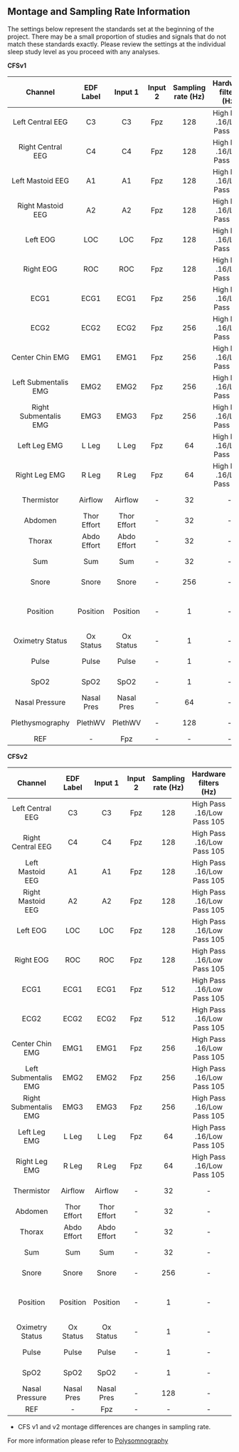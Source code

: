 ## Montage and Sampling Rate Information

The settings below represent the standards set at the beginning of the project. There may be a small proportion of studies and signals that do not match these standards exactly. Please review the settings at the individual sleep study level as you proceed with any analyses.

<b>CFSv1</b>

| Channel               | EDF Label   | Input 1     | Input 2 | Sampling rate (Hz) | Hardware filters (Hz)      | Sensor type                          |
|:---------------------:|:-----------:|:-----------:|:-------:|:------------------:|:--------------------------:|:------------------------------------:|
| Left Central EEG      | C3          | C3          | Fpz     | 128                | High Pass .16/Low Pass 105 | Gold cup electrode                   |
| Right Central EEG     | C4          | C4          | Fpz     | 128                | High Pass .16/Low Pass 105 | Gold cup electrode                   |
| Left Mastoid EEG      | A1          | A1          | Fpz     | 128                | High Pass .16/Low Pass 105 | Gold cup electrode                   |
| Right Mastoid EEG     | A2          | A2          | Fpz     | 128                | High Pass .16/Low Pass 105 | Gold cup electrode                   |
| Left EOG              | LOC         | LOC         | Fpz     | 128                | High Pass .16/Low Pass 105 | Gold cup electrode                   |
| Right EOG             | ROC         | ROC         | Fpz     | 128                | High Pass .16/Low Pass 105 | Gold cup electrode                   |
| ECG1                  | ECG1        | ECG1        | Fpz     | 256                | High Pass .16/Low Pass 105 | Ag/AgCl patch                        |
| ECG2                  | ECG2        | ECG2        | Fpz     | 256                | High Pass .16/Low Pass 105 | Ag/AgCl patch                        |
| Center Chin EMG       | EMG1        | EMG1        | Fpz     | 256                | High Pass .16/Low Pass 105 | Gold cup electrode                   |
| Left Submentalis EMG  | EMG2        | EMG2        | Fpz     | 256                | High Pass .16/Low Pass 105 | Gold cup electrode                   |
| Right Submentalis EMG | EMG3        | EMG3        | Fpz     | 256                | High Pass .16/Low Pass 105 | Gold cup electrode                   |
| Left Leg EMG          | L Leg       | L Leg       | Fpz     | 64                 | High Pass .16/Low Pass 105 | Compumedics piezo leg leads          |
| Right Leg EMG         | R Leg       | R Leg       | Fpz     | 64                 | High Pass .16/Low Pass 105 | Compumedics piezo leg leads          |
| Thermistor            | Airflow     | Airflow     | -       | 32                 | -                          | Compumedics thermistor               |
| Abdomen               | Thor Effort | Thor Effort | -       | 32                 | -                          | Compumedics Summit IP RIP            |
| Thorax                | Abdo Effort | Abdo Effort | -       | 32                 | -                          | Compumedics Summit IP RIP            |
| Sum                   | Sum         | Sum         | -       | 32                 | -                          | Compumedics Summit IP RIP            |
| Snore                 | Snore       | Snore       | -       | 256                | -                          | Compumedics snore mic                |
| Position              | Position    | Position    | -       | 1                  | -                          | Compumedics external position sensor |
| Oximetry Status       | Ox Status   | Ox Status   | -       | 1                  | -                          | Nonin 8000 sensor                    |
| Pulse                 | Pulse       | Pulse       | -       | 1                  | -                          | Nonin 8000 sensor                    |
| SpO2                  | SpO2        | SpO2        | -       | 1                  | -                          | Nonin 8000 sensor                    |
| Nasal Pressure        | Nasal Pres  | Nasal Pres  | -       | 64                 | -                          | Nasal cannula                        |
| Plethysmography       | PlethWV     | PlethWV     | -       | 128                | -                          | Nonin 8000 sensor                    |
| REF                   | -           | Fpz         | -       | -                  | -                          | -                                    |

<b>CFSv2</b>

| Channel               | EDF Label   | Input 1     | Input 2 | Sampling rate (Hz) | Hardware filters (Hz)      | Sensor type                          |
|:---------------------:|:-----------:|:-----------:|:-------:|:------------------:|:--------------------------:|:------------------------------------:|
| Left Central EEG      | C3          | C3          | Fpz     | 128                | High Pass .16/Low Pass 105 | Gold cup electrode                   |
| Right Central EEG     | C4          | C4          | Fpz     | 128                | High Pass .16/Low Pass 105 | Gold cup electrode                   |
| Left Mastoid EEG      | A1          | A1          | Fpz     | 128                | High Pass .16/Low Pass 105 | Gold cup electrode                   |
| Right Mastoid EEG     | A2          | A2          | Fpz     | 128                | High Pass .16/Low Pass 105 | Gold cup electrode                   |
| Left EOG              | LOC         | LOC         | Fpz     | 128                | High Pass .16/Low Pass 105 | Gold cup electrode                   |
| Right EOG             | ROC         | ROC         | Fpz     | 128                | High Pass .16/Low Pass 105 | Gold cup electrode                   |
| ECG1                  | ECG1        | ECG1        | Fpz     | 512                | High Pass .16/Low Pass 105 | Ag/AgCl patch                        |
| ECG2                  | ECG2        | ECG2        | Fpz     | 512                | High Pass .16/Low Pass 105 | Ag/AgCl patch                        |
| Center Chin EMG       | EMG1        | EMG1        | Fpz     | 256                | High Pass .16/Low Pass 105 | Gold cup electrode                   |
| Left Submentalis EMG  | EMG2        | EMG2        | Fpz     | 256                | High Pass .16/Low Pass 105 | Gold cup electrode                   |
| Right Submentalis EMG | EMG3        | EMG3        | Fpz     | 256                | High Pass .16/Low Pass 105 | Gold cup electrode                   |
| Left Leg EMG          | L Leg       | L Leg       | Fpz     | 64                 | High Pass .16/Low Pass 105 | Compumedics piezo leg leads          |
| Right Leg EMG         | R Leg       | R Leg       | Fpz     | 64                 | High Pass .16/Low Pass 105 | Compumedics piezo leg leads          |
| Thermistor            | Airflow     | Airflow     | -       | 32                 | -                          | Compumedics thermistor               |
| Abdomen               | Thor Effort | Thor Effort | -       | 32                 | -                          | Compumedics Summit IP RIP            |
| Thorax                | Abdo Effort | Abdo Effort | -       | 32                 | -                          | Compumedics Summit IP RIP            |
| Sum                   | Sum         | Sum         | -       | 32                 | -                          | Compumedics Summit IP RIP            |
| Snore                 | Snore       | Snore       | -       | 256                | -                          | Compumedics snore mic                |
| Position              | Position    | Position    | -       | 1                  | -                          | Compumedics external position sensor |
| Oximetry Status       | Ox Status   | Ox Status   | -       | 1                  | -                          | Nonin 8000 sensor                    |
| Pulse                 | Pulse       | Pulse       | -       | 1                  | -                          | Nonin 8000 sensor                    |
| SpO2                  | SpO2        | SpO2        | -       | 1                  | -                          | Nonin 8000 sensor                    |
| Nasal Pressure        | Nasal Pres  | Nasal Pres  | -       | 128                | -                          | Nasal cannula                        |
| REF                   | -           | Fpz         | -       | -                  | -                          |                                      |

* CFS v1 and v2 montage differences are changes in sampling rate.

For more information please refer to [Polysomnography](:pages_path:/manuals/polysomnography)

